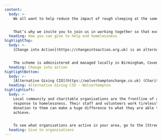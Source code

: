 ```yaml
---
content:
  body: >-
    We all want to help reduce the impact of rough sleeping at the same time as we work to reduce the numbers of people who end up living on the streets. One of the ways we can help in an effective way is by using 'alternative giving' schemes rather than giving money to people individually. 


    That’s why we invite you to join us in working together so that every member of the community can turn small change into big change.
  heading: How you can give to help end homelessness
highlightTop:
  body: >-
    [Change into Action](https://changeintoaction.org.uk) is an alternative giving scheme that provides a safe, easy and secure way to donate money to fund practical support for people who are or have been rough sleeping across the WMCA region. Change into Action brings together partners from key local organisations, such as specialist homelessness charities and street teams that work with individuals to identify practical measures that can really make a difference and help make that move away from the streets. 


    The scheme is administered and managed locally in Birmingham, Coventry, Dudley, Sandwell, Solihull and Walsall; with Wolverhampton having a similar initiative known as [Alternative Giving CIO](https://wolverhamptonchange.co.uk). 
  heading: Change into action
highlightBottom:
  body: >-
    [Alternative Giving CIO](https://wolverhamptonchange.co.uk) (Charity No. 1186415) is an opportunity for everyone and anyone to make the choice to give, donate and support those in need. Your donation will help to change the way in which we help people at risk of homelessness in the city by ensuring all funds raised reach those currently in severe hardship.
  heading: Alternative Giving CIO - Wolverhampton
highlightLeft:
  body: >-
    Local community and charitable organisations are the frontline of our
    response to homelessness. Their staff and volunteers work tirelessly, and a
    donation to them can make a huge difference to what they are able to
    achieve.


    To see what organisations are active in your area, go to the [Street Support website](https://streetsupport.net/give-help).
  heading: Give to organisations
---
```


